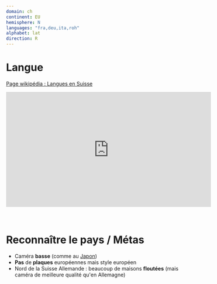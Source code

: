 ```yaml
---
domain: ch
continent: EU
hemisphere: N
languages: "fra,deu,ita,roh"
alphabet: lat
direction: R
---
```


# Langue

[Page wikipédia : Langues en Suisse](https://fr.wikipedia.org/wiki/Langues_en_Suisse)  

<div class="video-responsive">
<div>
<iframe width="560" height="315" src="https://www.youtube-nocookie.com/embed/BJEXZlLhJTU?start=29" frameborder="0" allow="accelerometer; clipboard-write; encrypted-media; gyroscope; picture-in-picture" allowfullscreen></iframe>
</div>
</div>

<br/>
<br/>

# Reconnaître le pays / Métas

- Caméra **basse** (comme au [Japon](/flag/jp))
- **Pas** de **plaques** européennes mais style européen
- Nord de la Suisse Allemande : beaucoup de maisons **floutées** (mais caméra de meilleure qualité qu'en Allemagne)
